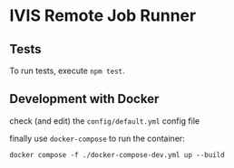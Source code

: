 # IVIS Remote Job Runner

## Tests

To run tests, execute `npm test`.

## Development with Docker

check (and edit) the `config/default.yml` config file 

finally use `docker-compose` to run the container:

    docker compose -f ./docker-compose-dev.yml up --build